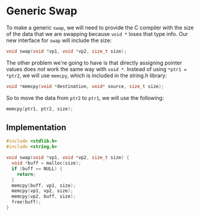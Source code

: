# Generic Swap

To make a generic `swap`, we will need to provide the C compiler with the size of the data that we are swapping because `void *` loses that type info. Our new interface for `swap` will include the size:

```c
void swap(void *vp1, void *vp2, size_t size);
```

The other problem we're going to have is that directly assigning pointer values does not work the same way with `void *`. Instead of using `*ptr1 = *ptr2`, we will use `memcpy`, which is included in the string.h library:

```c
void *memcpy(void *destination, void* source, size_t size);
```

So to move the data from `ptr2` to `ptr1`, we will use the following:

```c
memcpy(ptr1, ptr2, size);
```

## Implementation

```c
#include <stdlib.h>
#include <string.h>

void swap(void *vp1, void *vp2, size_t size) {
  void *buff = malloc(size);
  if (buff == NULL) {
    return;
  }
  memcpy(buff, vp1, size);
  memcpy(vp1, vp2, size);
  memcpy(vp2, buff, size);
  free(buff);
}
```
